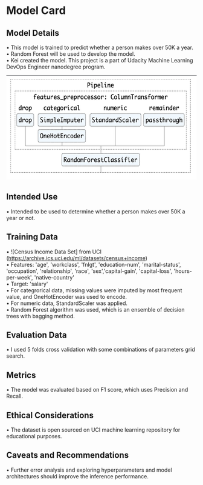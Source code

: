 # Model Card

## Model Details
• This model is trained to predict whether a person makes over 50K a year.  
• Random Forest will be used to develop the model.  
• Kei created the model. This project is a part of Udacity Machine Learning DevOps Engineer nanodegree program.  
  
<img src='/screenshots/model_architecture.jpg' width=561, height=276>
  
## Intended Use  
• Intended to be used to determine whether a person makes over 50K a year or not.  
  
## Training Data  
• ![Census Income Data Set] from UCI (https://archive.ics.uci.edu/ml/datasets/census+income)  
• Features: 'age', 'workclass', 'fnlgt', 'education-num', 'marital-status', 'occupation', 'relationship', 'race', 'sex','capital-gain', 'capital-loss', 'hours-per-week', 'native-country'  
• Target: 'salary'  
• For categrorical data, missing values were imputed by most frequent value, and OneHotEncoder was used to encode.  
• For numeric data, StandardScaler was applied.  
• Random Forest algorithm was used, which is an ensemble of decision trees with bagging method.  
  
## Evaluation Data  
• I used 5 folds cross validation with some combinations of parameters grid search.  
  
## Metrics
• The model was evaluated based on F1 score, which uses Precision and Recall.  
  
## Ethical Considerations
• The dataset is open sourced on UCI machine learning repository for educational purposes.  
  
## Caveats and Recommendations  
• Further error analysis and exploring hyperparameters and model architectures should improve the inference performance.  
  
  
  
